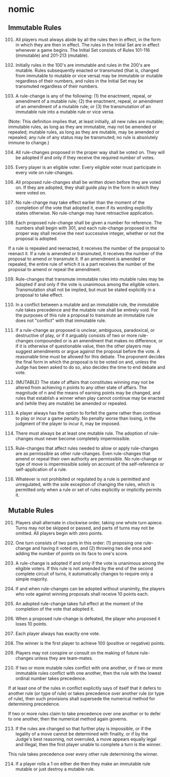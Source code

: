 # nomic

## Immutable Rules

101. All players must always abide by all the rules then in effect, in the form in which they are then in effect. The rules in the Initial Set are in effect whenever a game begins. The Initial Set consists of Rules 101-116 (immutable) and 201-213 (mutable).

102. Initially rules in the 100's are immutable and rules in the 200's are mutable. Rules subsequently enacted or transmuted (that is, changed from immutable to mutable or vice versa) may be immutable or mutable regardless of their numbers, and rules in the Initial Set may be transmuted regardless of their numbers.

103. A rule-change is any of the following: (1) the enactment, repeal, or amendment of a mutable rule; (2) the enactment, repeal, or amendment of an amendment of a mutable rule; or (3) the transmutation of an immutable rule into a mutable rule or vice versa.

(Note: This definition implies that, at least initially, all new rules are mutable; immutable rules, as long as they are immutable, may not be amended or repealed; mutable rules, as long as they are mutable, may be amended or repealed; any rule of any status may be transmuted; no rule is absolutely immune to change.)

104. All rule-changes proposed in the proper way shall be voted on. They will be adopted if and only if they receive the required number of votes.

105. Every player is an eligible voter. Every eligible voter must participate in every vote on rule-changes.

106. All proposed rule-changes shall be written down before they are voted on. If they are adopted, they shall guide play in the form in which they were voted on.

107. No rule-change may take effect earlier than the moment of the completion of the vote that adopted it, even if its wording explicitly states otherwise. No rule-change may have retroactive application.

108. Each proposed rule-change shall be given a number for reference. The numbers shall begin with 301, and each rule-change proposed in the proper way shall receive the next successive integer, whether or not the proposal is adopted.

If a rule is repealed and reenacted, it receives the number of the proposal to reenact it. If a rule is amended or transmuted, it receives the number of the proposal to amend or transmute it. If an amendment is amended or repealed, the entire rule of which it is a part receives the number of the proposal to amend or repeal the amendment.

109. Rule-changes that transmute immutable rules into mutable rules may be adopted if and only if the vote is unanimous among the eligible voters. Transmutation shall not be implied, but must be stated explicitly in a proposal to take effect.

110. In a conflict between a mutable and an immutable rule, the immutable rule takes precedence and the mutable rule shall be entirely void. For the purposes of this rule a proposal to transmute an immutable rule does not "conflict" with that immutable rule.

111. If a rule-change as proposed is unclear, ambiguous, paradoxical, or destructive of play, or if it arguably consists of two or more rule-changes compounded or is an amendment that makes no difference, or if it is otherwise of questionable value, then the other players may suggest amendments or argue against the proposal before the vote. A reasonable time must be allowed for this debate. The proponent decides the final form in which the proposal is to be voted on and, unless the Judge has been asked to do so, also decides the time to end debate and vote.

112. (MUTABLE) The state of affairs that constitutes winning may not be altered from achieving n points to any other state of affairs. The magnitude of n and the means of earning points may be changed, and rules that establish a winner when play cannot continue may be enacted and (while they are mutable) be amended or repealed.

113. A player always has the option to forfeit the game rather than continue to play or incur a game penalty. No penalty worse than losing, in the judgment of the player to incur it, may be imposed.

114. There must always be at least one mutable rule. The adoption of rule-changes must never become completely impermissible.

115. Rule-changes that affect rules needed to allow or apply rule-changes are as permissible as other rule-changes. Even rule-changes that amend or repeal their own authority are permissible. No rule-change or type of move is impermissible solely on account of the self-reference or self-application of a rule.

116. Whatever is not prohibited or regulated by a rule is permitted and unregulated, with the sole exception of changing the rules, which is permitted only when a rule or set of rules explicitly or implicitly permits it.

## Mutable Rules
201. Players shall alternate in clockwise order, taking one whole turn apiece. Turns may not be skipped or passed, and parts of turns may not be omitted. All players begin with zero points.

202. One turn consists of two parts in this order: (1) proposing one rule-change and having it voted on, and (2) throwing two die once and adding the number of points on its face to one's score.

203. A rule-change is adopted if and only if the vote is unanimous among the eligible voters. If this rule is not amended by the end of the second complete circuit of turns, it automatically changes to require only a simple majority.

204. If and when rule-changes can be adopted without unanimity, the players who vote against winning proposals shall receive 10 points each.

205. An adopted rule-change takes full effect at the moment of the completion of the vote that adopted it.

206. When a proposed rule-change is defeated, the player who proposed it loses 10 points.

207. Each player always has exactly one vote.

208. The winner is the first player to achieve 100 (positive or negative) points.

210. Players may not conspire or consult on the making of future rule-changes unless they are team-mates.

211. If two or more mutable rules conflict with one another, or if two or more immutable rules conflict with one another, then the rule with the lowest ordinal number takes precedence.

If at least one of the rules in conflict explicitly says of itself that it defers to another rule (or type of rule) or takes precedence over another rule (or type of rule), then such provisions shall supersede the numerical method for determining precedence.

If two or more rules claim to take precedence over one another or to defer to one another, then the numerical method again governs.

213. If the rules are changed so that further play is impossible, or if the legality of a move cannot be determined with finality, or if by the Judge's best reasoning, not overruled, a move appears equally legal and illegal, then the first player unable to complete a turn is the winner.

This rule takes precedence over every other rule determining the winner.

214. If a player rolls a 1 on either die then they make an immutable rule mutable or just destroy a mutable rule.
